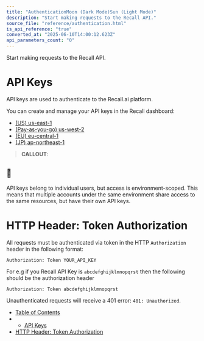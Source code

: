 ```yaml
---
title: "AuthenticationMoon (Dark Mode)Sun (Light Mode)"
description: "Start making requests to the Recall API."
source_file: "reference/authentication.html"
is_api_reference: "true"
converted_at: "2025-06-10T14:00:12.623Z"
api_parameters_count: "0"
---
```

Start making requests to the Recall API.

# API Keys

[](#api-keys)

API keys are used to authenticate to the Recall.ai platform.

You can create and manage your API keys in the Recall dashboard:
- [(US) us-east-1](https://us-east-1.recall.ai/dashboard/api-keys)
- [(Pay-as-you-go) us-west-2](https://us-west-2.recall.ai/dashboard/api-keys)
- [(EU) eu-central-1](https://eu-central-1.recall.ai/dashboard/api-keys)
- [(JP) ap-northeast-1](https://ap-northeast-1.recall.ai/dashboard/api-keys)

> **CALLOUT**:

## 📘

API keys belong to individual users, but access is environment-scoped. This means that multiple accounts under the same environment share access to the same resources, but have their own API keys.

# HTTP Header: Token Authorization

[](#http-header-token-authorization)

All requests must be authenticated via token in the HTTP `Authorization` header in the following format:

```
Authorization: Token YOUR_API_KEY

```

For e.g if you Recall API Key is `abcdefghijklmnopqrst` then the following should be the authorization header

```
Authorization: Token abcdefghijklmnopqrst

```

Unauthenticated requests will receive a 401 error: `401: Unauthorized`.
- [Table of Contents](#)
- -   [API Keys](#api-keys)
- [HTTP Header: Token Authorization](#http-header-token-authorization)
